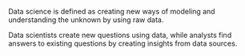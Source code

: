 Data science is defined as creating new ways of modeling and understanding the unknown by using raw data.

Data scientists create new questions using data, while analysts find answers to existing questions by creating insights from data sources.
